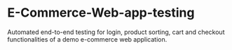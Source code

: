 # E-Commerce-Web-app-testing
Automated end-to-end testing for login, product sorting, cart and checkout  functionalities of a demo e-commerce web application.
